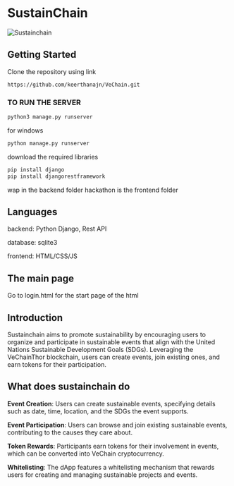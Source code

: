 # SustainChain
![Sustainchain](https://github.com/keerthanajn/VeChain/assets/160651738/824c745b-7a3c-4522-99ba-84ce9d517452)


## Getting Started
Clone the repository using link
```
https://github.com/keerthanajn/VeChain.git
```
### TO RUN THE SERVER
```bash
python3 manage.py runserver
```
for windows
```bash
python manage.py runserver
```
download the required libraries
```bash
pip install django
pip install djangorestframework
```
wap in the backend folder
hackathon is the frontend folder
## Languages
backend: Python Django, Rest API 

database: sqlite3

frontend: HTML/CSS/JS
## The main page
Go to login.html for the start page of the html

## Introduction
Sustainchain aims to promote sustainability by encouraging users to organize and participate in sustainable events that align with the United Nations Sustainable Development Goals (SDGs). Leveraging the VeChainThor blockchain, users can create events, join existing ones, and earn tokens for their participation.

## What does sustainchain do
**Event Creation**: Users can create sustainable events, specifying details such as date, time, location, and the SDGs the event supports.

**Event Participation**: Users can browse and join existing sustainable events, contributing to the causes they care about.

**Token Rewards**: Participants earn tokens for their involvement in events, which can be converted into VeChain cryptocurrency.

**Whitelisting**: The dApp features a whitelisting mechanism that rewards users for creating and managing sustainable projects and events.






